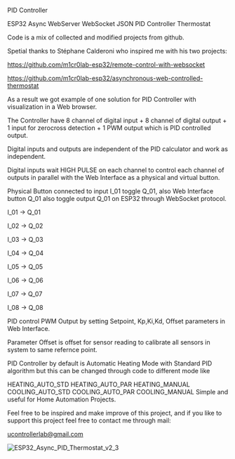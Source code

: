 PID Controller

ESP32 Async WebServer WebSocket JSON PID Controller Thermostat

Code is a mix of collected and modified projects from github.

Spetial thanks to Stéphane Calderoni who inspired me with his two projects:

https://github.com/m1cr0lab-esp32/remote-control-with-websocket

https://github.com/m1cr0lab-esp32/asynchronous-web-controlled-thermostat

As a result we got example of one solution for PID Controller with visualization in a Web browser.

The Controller have 8 channel of digital input + 8 channel of digital output + 1 input for zerocross detection + 1 PWM output which is PID controlled output.

Digital inputs and outputs are independent of the PID calculator and work as independent.

Digital inputs wait HIGH PULSE on each channel to control each channel of outputs in parallel with the Web Interface as a physical and virtual button.

Physical Button connected to input I_01 toggle Q_01, also Web Interface button Q_01 also toggle output Q_01 on ESP32 through WebSocket protocol.

I_01 -> Q_01

I_02 -> Q_02

I_03 -> Q_03

I_04 -> Q_04

I_05 -> Q_05

I_06 -> Q_06

I_07 -> Q_07

I_08 -> Q_08

PID control PWM Output by setting Setpoint, Kp,Ki,Kd, Offset parameters in Web Interface.

Parameter Offset is offset for sensor reading to calibrate all sensors in system to same refernce point.

PID Controller by default is Automatic Heating Mode with Standard PID algorithm but this can be changed through code to different mode like

HEATING_AUTO_STD
HEATING_AUTO_PAR
HEATING_MANUAL
COOLING_AUTO_STD
COOLING_AUTO_PAR
COOLING_MANUAL
Simple and useful for Home Automation Projects.

Feel free to be inspired and make improve of this project, and if you like to support this project feel free to contact me through mail:

ucontrollerlab@gmail.com


![ESP32_Async_PID_Thermostat_v2_3](https://user-images.githubusercontent.com/90904958/133772109-7fdc4e6f-088f-494a-8c6e-5d74eb77e80d.PNG)


